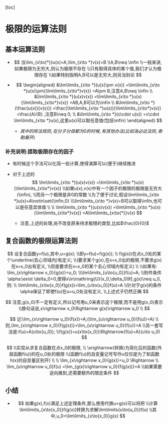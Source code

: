 [toc]

# 极限的运算法则

## 基本运算法则

- $$
  当\lim_{x\to{*}}u(x)=A,\lim_{x\to *}v(x)=B
  \\A,B\neq \infin
  \\一般来讲,如果极限为无穷大,则认为极限不存在
  \\只有取得具体的某个值,我们才认为极限存在
  \\如果特别指明A,B可以是无穷大,则另当别论
  $$
  
- 
  $$
  \begin{aligned}
  &\lim\limits_{x\to *}(u(x)\pm v(x))
  =\lim\limits_{x\to *}u(x)\pm{\lim\limits_{x\to*}v(x)}
  =A\pm B,注意A,B\neq \infin
  \\
  &\lim\limits_{x\to *}(u(x)v(x))
  =\lim\limits_{x\to *}u(x){\lim\limits_{x\to*}v(x)}
  =AB,A,B可以为\infin
  \\
  &\lim\limits_{x\to *}(\frac{u(x)}{v(x)})
  =\frac{\lim\limits_{x\to *}u(x)}{\lim\limits_{x\to*}v(x)}
  =\frac{A}{B}
  ,注意B\neq 0;
  \\
  &\lim\limits_{x\to *}(c\cdot u(x))
  =c\cdot \lim\limits_{x\to *}u(x),这里u(x)可以取任意值(包括\infin)
  \end{aligned}
  $$
  

  - $其中的除法规则,在分子分母都为0的时候,有其他办法(比如洛必达法则,泰勒展开)$


### 补充说明:提取极限存在的因子

- 有时候这个手法可以化简一些计算,使得演算可以(便于)继续推进

- 对于上述的
  $$
  \lim\limits_{x\to *}(u(x)v(x))
  =\lim\limits_{x\to *}u(x){\lim\limits_{x\to*}v(x)}
  \\如果u(x),v(x)中有一个因子的极限的极限是无穷大(\infin),
  \\而另一个极限是非0的常数
  \\为了便于讨论,假设\lim\limits_{x\to *}u(x)=A\notin\set{\infin,0}
  \\\lim\limits_{x\to *}v(x)=B可以取得\infin,也可以是任意具体值
  \\
  \\
  \lim\limits_{x\to *}(u(x)v(x))
  =\lim\limits_{x\to *}u(x){\lim\limits_{x\to*}v(x)}
  =A\lim\limits_{x\to{*}}v(x)
  $$

  
  
  - 注意,上述的处理,尚不改变原来待求极限的类型,比如$\frac{0}{0}$
  
  
  



## 复合函数的极限运算法则



$$
设复合函数y=f(u),其中,u=g(x);
\\即y=f(u)=f(g(x));
\\
f(g(x))在点x_0处的某个\underline{去心邻域内}有定义;
\\(要求某个g(x),在x=x_0出的极限,不要求g(x)在x=x_0出有定义,
\\但是要求在x=x_0的某个去心邻域内有定义)
\\
\\如果有:
\lim_{x\rightarrow x_0}{g(x)}=u_0;
\\\lim\limits_{u\to{u_0}}f(u)=A;
\\附件条件\alpha:\exist \delta_0>0,使得x\in\mathring{U}(x_0,\delta_0)时,g(x)\neq u_0,则:
\\
\lim\limits_{x\to{x_0}}f(g(x))=\lim_{u\to{u_0}}f(u)=A
\\针对于g(x)的条件\alpha保证了即使f(u)在u=u_0处没有定义,
\\上述式子仍然正确
$$


$$
注意,g(x_0)不一定有定义,所以记号用u_0来表示这个极限,而不是用g(x_0)表示
\\换句话说,x\rightarrow x_0\Rightarrow g(x)\rightarrow u_0
\\
$$

$$
记:\lim_{x\rightarrow u_0}{f(x)}=A;(\lim_{u\rightarrow u_0}{f(u)}=A)
\\
则,\lim_{x\rightarrow x_0}{f(g(x))}=\lim_{u\rightarrow u_0}{f(u)}=A
\\另一套写法是:f(u)=A(u\to{u_0});
\\f(g(x))=u(x\to{x_0})\Rightarrow{f(u)=A}(u\to u_0)
$$

$$
\\实现从求复合函数在点x_0的极限,
\\
\xrightarrow{转换}为简化后的函数(外层函数f(u))的在u_0处的极限
\\(函数f(u)的自变量记号写作u仅仅是为了和函数h(x)的自变量区别开)
\\
\\
\lim_{x\rightarrow x_0}{g(x)}=u_0
\Rightarrow
\\
\lim_{u\rightarrow u_0}f(u)
=\lim_{g(x)\rightarrow u_0}{f(g(x))}=A
\\如果需要逆向推到,还需要额外的限定条件
$$

## 小结

- $$
  如果g(x),f(x)满足上述定理条件,那么使用代换u=g(x)可以将把
  \\计算\lim\limits_{x\to{x_0}}f(g(x))转换为求解\lim\limits{u\to{u_0}}f(u)
  \\其中,u_0=\lim\limits_{x\to{x_0}}g(x)
  $$

  

